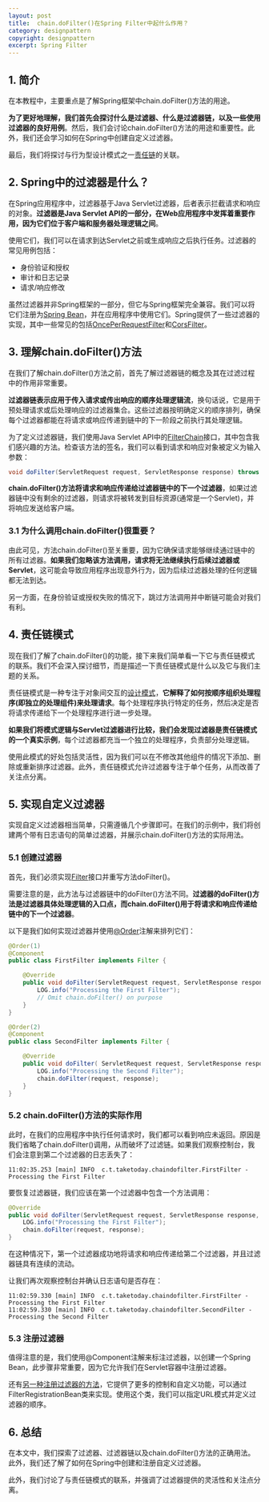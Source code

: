 ```yaml
---
layout: post
title:  chain.doFilter()在Spring Filter中起什么作用？
category: designpattern
copyright: designpattern
excerpt: Spring Filter
---
```


## 1. 简介

在本教程中，主要重点是了解Spring框架中chain.doFilter()方法的用途。

**为了更好地理解，我们首先会探讨什么是过滤器、什么是过滤器链，以及一些使用过滤器的良好用例**。然后，我们会讨论chain.doFilter()方法的用途和重要性。此外，我们还会学习如何在Spring中创建自定义过滤器。

最后，我们将探讨与行为型设计模式之一[责任链](https://www.baeldung.com/chain-of-responsibility-pattern)的关联。

## 2. Spring中的过滤器是什么？

在Spring应用程序中，过滤器基于Java Servlet过滤器，后者表示拦截请求和响应的对象。**过滤器是Java Servlet API的一部分，在Web应用程序中发挥着重要作用，因为它们位于客户端和服务器处理逻辑之间**。

使用它们，我们可以在请求到达Servlet之前或生成响应之后执行任务。过滤器的常见用例包括：

- 身份验证和授权
- 审计和日志记录
- 请求/响应修改

虽然过滤器并非Spring框架的一部分，但它与Spring框架完全兼容。我们可以将它们注册为[Spring Bean](https://www.baeldung.com/spring-bean)，并在应用程序中使用它们。Spring提供了一些过滤器的实现，其中一些常见的包括[OncePerRequestFilter](https://www.baeldung.com/spring-onceperrequestfilter)和[CorsFilter](https://www.baeldung.com/spring-cors#cors-with-spring-security)。

## 3. 理解chain.doFilter()方法

在我们了解chain.doFilter()方法之前，首先了解过滤器链的概念及其在过滤过程中的作用非常重要。

**过滤器链表示应用于传入请求或传出响应的顺序处理逻辑流**，换句话说，它是用于预处理请求或后处理响应的过滤器集合。这些过滤器按明确定义的顺序排列，确保每个过滤器都能在将请求或响应传递到链中的下一阶段之前执行其处理逻辑。

为了定义过滤器链，我们使用Java Servlet API中的[FilterChain](https://jakarta.ee/specifications/platform/11/apidocs/jakarta/servlet/filterchain)接口，其中包含我们感兴趣的方法。检查该方法的签名，我们可以看到请求和响应对象被定义为输入参数：

```java
void doFilter(ServletRequest request, ServletResponse response) throws IOException, ServletException;
```

**chain.doFilter()方法将请求和响应传递给过滤器链中的下一个过滤器**，如果过滤器链中没有剩余的过滤器，则请求将被转发到目标资源(通常是一个Servlet)，并将响应发送给客户端。

### 3.1 为什么调用chain.doFilter()很重要？

由此可见，方法chain.doFilter()至关重要，因为它确保请求能够继续通过链中的所有过滤器。**如果我们忽略该方法调用，请求将无法继续执行后续过滤器或Servlet**，这可能会导致应用程序出现意外行为，因为后续过滤器处理的任何逻辑都无法到达。

另一方面，在身份验证或授权失败的情况下，跳过方法调用并中断链可能会对我们有利。

## 4. 责任链模式

现在我们了解了chain.doFilter()的功能，接下来我们简单看一下它与责任链模式的联系。我们不会深入探讨细节，而是描述一下责任链模式是什么以及它与我们主题的关系。

责任链模式是一种专注于对象间交互的[设计模式](https://www.baeldung.com/design-patterns-series)，**它解释了如何按顺序组织处理程序(即独立的处理组件)来处理请求**。每个处理程序执行特定的任务，然后决定是否将请求传递给下一个处理程序进行进一步处理。

**如果我们将模式逻辑与Servlet过滤器进行比较，我们会发现过滤器是责任链模式的一个真实示例**，每个过滤器都充当一个独立的处理程序，负责部分处理逻辑。

使用此模式的好处包括灵活性，因为我们可以在不修改其他组件的情况下添加、删除或重新排序过滤器。此外，责任链模式允许过滤器专注于单个任务，从而改善了关注点分离。

## 5. 实现自定义过滤器

实现自定义过滤器相当简单，只需遵循几个步骤即可。在我们的示例中，我们将创建两个带有日志语句的简单过滤器，并展示chain.doFilter()方法的实际用法。

### 5.1 创建过滤器

首先，我们必须实现[Filter](https://jakarta.ee/specifications/platform/11/apidocs/jakarta/servlet/filter)接口并重写方法doFilter()。

需要注意的是，此方法与过滤器链中的doFilter()方法不同。**过滤器的doFilter()方法是过滤器具体处理逻辑的入口点，而chain.doFilter()用于将请求和响应传递给链中的下一个过滤器**。

以下是我们如何实现过滤器并使用[@Order](https://www.baeldung.com/spring-order)注解来排列它们：

```java
@Order(1)
@Component
public class FirstFilter implements Filter {

    @Override
    public void doFilter(ServletRequest request, ServletResponse response, FilterChain chain) {
        LOG.info("Processing the First Filter");
        // Omit chain.doFilter() on purpose
    }
}

@Order(2)
@Component
public class SecondFilter implements Filter {

    @Override
    public void doFilter( ServletRequest request, ServletResponse response, FilterChain chain) throws IOException, ServletException {
        LOG.info("Processing the Second Filter");
        chain.doFilter(request, response);
    }
}
```

### 5.2 chain.doFilter()方法的实际作用

此时，在我们的应用程序中执行任何请求时，我们都可以看到响应未返回。原因是我们省略了chain.doFilter()调用，从而破坏了过滤链。如果我们观察控制台，我们会注意到第二个过滤器的日志丢失了：

```text
11:02:35.253 [main] INFO  c.t.taketoday.chaindofilter.FirstFilter - Processing the First Filter
```

要恢复过滤器链，我们应该在第一个过滤器中包含一个方法调用：

```java
@Override
public void doFilter(ServletRequest request, ServletResponse response, FilterChain chain) throws IOException, ServletException {
    LOG.info("Processing the First Filter");
    chain.doFilter(request, response);
}
```

在这种情况下，第一个过滤器成功地将请求和响应传递给第二个过滤器，并且过滤器链具有连续的流动。

让我们再次观察控制台并确认日志语句是否存在：

```text
11:02:59.330 [main] INFO  c.t.taketoday.chaindofilter.FirstFilter - Processing the First Filter
11:02:59.330 [main] INFO  c.t.taketoday.chaindofilter.SecondFilter - Processing the Second Filter
```

### 5.3 注册过滤器

值得注意的是，我们使用@Component注解来标注过滤器，以创建一个Spring Bean，此步骤非常重要，因为它允许我们在Servlet容器中注册过滤器。

还有[另一种注册过滤器的方法](https://www.baeldung.com/spring-boot-add-filter#1-filter-with-url-pattern)，它提供了更多的控制和自定义功能，可以通过FilterRegistrationBean类来实现。使用这个类，我们可以指定URL模式并定义过滤器的顺序。

## 6. 总结

在本文中，我们探索了过滤器、过滤器链以及chain.doFilter()方法的正确用法。此外，我们还了解了如何在Spring中创建和注册自定义过滤器。

此外，我们讨论了与责任链模式的联系，并强调了过滤器提供的灵活性和关注点分离。